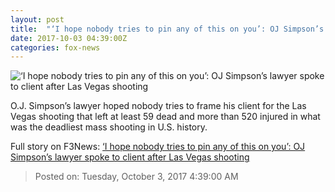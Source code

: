 ```yaml
---
layout: post
title:  "‘I hope nobody tries to pin any of this on you’: OJ Simpson’s lawyer spoke to client after Las Vegas shooting"
date: 2017-10-03 04:39:00Z
categories: fox-news
---
```


![‘I hope nobody tries to pin any of this on you’: OJ Simpson’s lawyer spoke to client after Las Vegas shooting](http://a57.foxnews.com/images.foxnews.com/content/fox-news/us/2017/10/03/hope-nobody-tries-to-pin-any-this-on-oj-simpson-s-lawyer-spoke-to-client-after-las-vegas-shooting/_jcr_content/image.img.jpg/0/0/1507009314717.jpg?ve=1)

O.J. Simpson’s lawyer hoped nobody tries to frame his client for the Las Vegas shooting that left at least 59 dead and more than 520 injured in what was the deadliest mass shooting in U.S. history.


Full story on F3News: [‘I hope nobody tries to pin any of this on you’: OJ Simpson’s lawyer spoke to client after Las Vegas shooting](http://www.f3nws.com/n/avaVs)

> Posted on: Tuesday, October 3, 2017 4:39:00 AM

